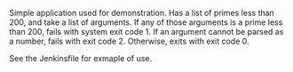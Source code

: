Simple application used for demonstration.  Has a list of primes less than 200, and take a list of arguments.  If any of those arguments is a prime less than 200, fails with system exit code 1.  If an argument cannot be parsed as a number, fails with exit code 2.  Otherwise, exits with exit code 0.

See the Jenkinsfile for exmaple of use.

